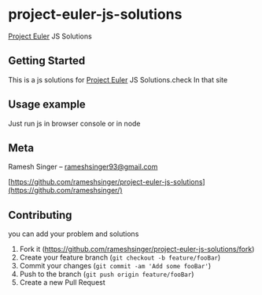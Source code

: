 # project-euler-js-solutions
[Project Euler](https://projecteuler.net/archives) JS Solutions

## Getting Started
  This is a js solutions for [Project Euler](https://projecteuler.net/archives) JS Solutions.check In that site
  
## Usage example

Just run js in browser console or in node

## Meta

Ramesh Singer – rameshsinger93@gmail.com

[https://github.com/rameshsinger/project-euler-js-solutions](https://github.com/rameshsinger/)

## Contributing
you can add your problem and solutions
1. Fork it (<https://github.com/rameshsinger/project-euler-js-solutions/fork>)
2. Create your feature branch (`git checkout -b feature/fooBar`)
3. Commit your changes (`git commit -am 'Add some fooBar'`)
4. Push to the branch (`git push origin feature/fooBar`)
5. Create a new Pull Request

